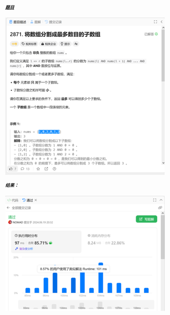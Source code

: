 ##### [题目](https://leetcode.cn/problems/split-array-into-maximum-number-of-subarrays/description/)
![pic](img.png)
##### 结果：
![pic](result.png)